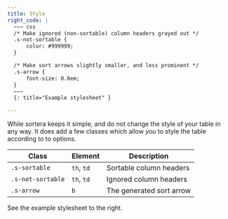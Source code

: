 ```yaml
---
title: Style
right_code: |
  ~~~ css
  /* Make ignored (non-sortable) column headers grayed out */
  .s-not-sortable {
      color: #999999;
  }

  /* Make sort arrows slightly smaller, and less prominent */
  .s-arrow {
      font-size: 0.8em;
  }
  ~~~
  {: title="Example stylesheet" }

---
```


While sortera keeps it simple, and do not change the style of your table in any way. It does add a few classes which allow _you_ to style the table according to to options.

| Class | Element | Description |
| --- | --- | --- |
| ```.s-sortable``` | ```th```, ```td``` | Sortable column headers|
| ```.s-not-sortable``` | ```th```, ```td``` | Ignored column headers |
| ```.s-arrow``` | ```b``` | The generated sort arrow |

See the example stylesheet to the right.
